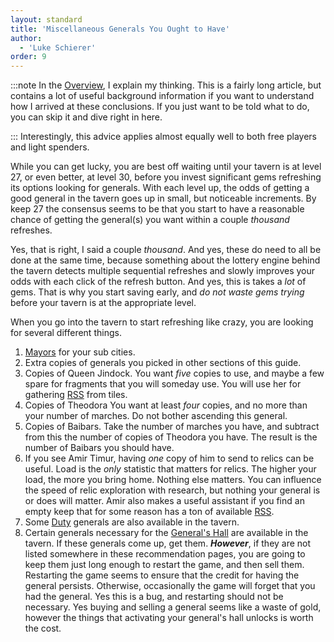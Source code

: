 ```yaml
---
layout: standard
title: 'Miscellaneous Generals You Ought to Have'
author:
  - 'Luke Schierer'
order: 9
---
```


:::note
In the [Overview][], I explain my thinking. This is a fairly long article, but
contains a lot of useful background information if you want to understand how I
arrived at these conclusions. If you just want to be told what to do, you can
skip it and dive right in here.

[Overview]: ../overview/

:::
Interestingly, this advice applies almost equally well to both free players and
light spenders.

While you can get lucky, you are best off waiting until your tavern is at level
27, or even better, at level 30, before you invest significant gems refreshing
its options looking for generals. With each level up, the odds of getting a
good general in the tavern goes up in small, but noticeable increments. By keep
27 the consensus seems to be that you start to have a reasonable chance of
getting the general(s) you want within a couple _thousand_ refreshes.

Yes, that is right, I said a couple _thousand_. And yes, these do need to all
be done at the same time, because something about the lottery engine behind the
tavern detects multiple sequential refreshes and slowly improves your odds with
each click of the refresh button. And yes, this is takes a _lot_ of gems.
That is why you start saving early, and _do not waste gems trying_ before your
tavern is at the appropriate level.

When you go into the tavern to start refreshing like crazy, you are looking for
several different things.

1. [Mayors][] for your sub cities.
1. Extra copies of generals you picked in other sections of this guide.
1. Copies of Queen Jindock. You want _five_ copies to use, and maybe a few
   spare for fragments that you will someday use. You will use her for
   gathering [RSS][] from tiles.
1. Copies of Theodora You want at least _four_ copies, and no more than your number
   of marches. Do not bother ascending this general.
1. Copies of Baibars. Take the number of marches you have, and subtract
   from this the number of copies of Theodora you have. The result is
   the number of Baibars you should have.
1. If you see Amir Timur, having _one_ copy of him to send to relics can be
   useful. Load is the _only_ statistic that matters for relics. The higher
   your load, the more you bring home. Nothing else matters. You can
   influence the speed of relic exploration with research, but nothing your
   general is or does will matter. Amir also makes a useful assistant if you
   find an empty keep that for some reason has a ton of available [RSS][].
1. Some [Duty][] generals are also available in the tavern.
1. Certain generals necessary for the [General's Hall][] are available in the
   tavern. If these generals come up, get them. _**However**_, if they are
   not listed somewhere in these recommendation pages, you are going to keep
   them just long enough to restart the game, and then sell them. Restarting
   the game seems to ensure that the credit for having the general persists.
   Otherwise, occasionally the game will forget that you had the general. Yes
   this is a bug, and restarting should not be necessary. Yes buying and
   selling a general seems like a waste of gold, however the things that
   activating your general's hall unlocks is worth the cost.

[Duty]: ../duty/
[General's Hall]: ../../reference/glossary/#Generals_Hall
[RSS]: ../../reference/glossary/#RSS
[Mayors]: ../mayors/
